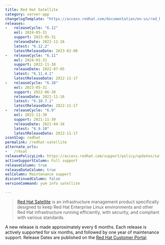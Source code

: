 ```yaml
---
title: Red Hat Satellite
category: server-app
changelogTemplate: "https://access.redhat.com/documentation/en-us/red_hat_satellite/__RELEASE_CYCLE__/html/release_notes/index"
releases:
-   releaseCycle: "6.12"
    eol: 2024-05-31
    support: 2023-05-31
    releaseDate: 2022-11-16
    latest: "6.12.2"
    latestReleaseDate: 2023-02-08
-   releaseCycle: "6.11"
    eol: 2024-01-31
    support: 2022-11-30
    releaseDate: 2022-07-05
    latest: "6.11.4.1"
    latestReleaseDate: 2022-11-17
-   releaseCycle: "6.10"
    eol: 2023-05-31
    support: 2022-06-30
    releaseDate: 2021-11-16
    latest: "6.10.7.1"
    latestReleaseDate: 2022-11-17
-   releaseCycle: "6.9"
    eol: 2022-11-30
    support: 2021-11-30
    releaseDate: 2021-04-16
    latest: "6.9.10"
    latestReleaseDate: 2022-11-17
iconSlug: redhat
permalink: /redhat-satellite
alternate_urls:
-   /rhsat
releasePolicyLink: https://access.redhat.com/support/policy/updates/satellite
activeSupportColumn: Full support
releaseColumn: true
releaseDateColumn: true
eolColumn: Maintenance support
discontinuedColumn: false
versionCommand: yum info satellite

---
```


> [Red Hat Satellite](https://www.redhat.com/technologies/management/satellite) is an infrastructure management product 
> specifically designed to keep Red Hat Enterprise Linux environments and other Red Hat infrastructure
> running efficiently, with security, and compliant with various standards.

A new release is made approximately every 6 months. Each release is actively supported for six months, 
and followed by one year of maintenance support. Release Dates are published on the 
[Red Hat Customer Portal](https://access.redhat.com/articles/1365633).
